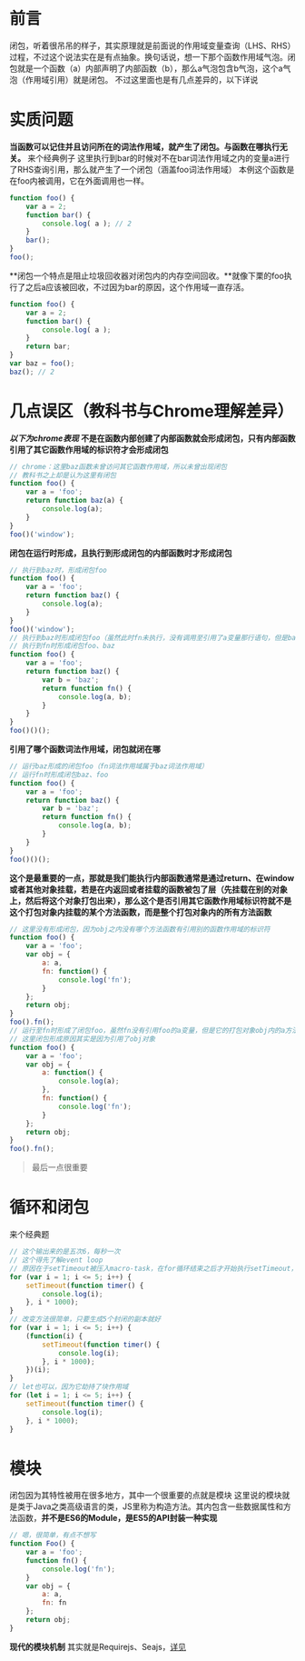 # 前言
闭包，听着很吊吊的样子，其实原理就是前面说的作用域变量查询（LHS、RHS）过程，不过这个说法实在是有点抽象。换句话说，想一下那个函数作用域气泡。闭包就是一个函数（a）内部声明了内部函数（b），那么a气泡包含b气泡，这个a气泡（作用域引用）就是闭包。
不过这里面也是有几点差异的，以下详说
# 实质问题
**当函数可以记住并且访问所在的词法作用域，就产生了闭包。与函数在哪执行无关。**
来个经典例子
这里执行到bar的时候对不在bar词法作用域之内的变量a进行了RHS查询引用，那么就产生了一个闭包（涵盖foo词法作用域）
本例这个函数是在foo内被调用，它在外面调用也一样。
```javascript
function foo() {
    var a = 2;
    function bar() {
        console.log( a ); // 2
    }
    bar();
}
foo();
```
**闭包一个特点是阻止垃圾回收器对闭包内的内存空间回收。**就像下栗的foo执行了之后a应该被回收，不过因为bar的原因，这个作用域一直存活。
```javascript
function foo() {
    var a = 2;
    function bar() {
        console.log( a );
    }
    return bar;
}
var baz = foo();
baz(); // 2
```
# 几点误区（教科书与Chrome理解差异）
***以下为chrome表现***
**不是在函数内部创建了内部函数就会形成闭包，只有内部函数引用了其它函数作用域的标识符才会形成闭包**
```javascript
// chrome：这里baz函数未曾访问其它函数作用域，所以未曾出现闭包
// 教科书之上却是认为这里有闭包
function foo() {
	var a = 'foo';
	return function baz(a) {
		console.log(a);
	}
}
foo()('window');
```
**闭包在运行时形成，且执行到形成闭包的内部函数时才形成闭包**
```javascript
// 执行到baz时，形成闭包foo
function foo() {
    var a = 'foo';
    return function baz() {
        console.log(a);
    }
}
foo()('window');
// 执行到baz时形成闭包foo（虽然此时fn未执行，没有调用至引用了a变量那行语句，但是baz作用域确实引用了foo作用域的a变量）
// 执行到fn时形成闭包foo、baz
function foo() {
    var a = 'foo';
    return function baz() {
        var b = 'baz';
        return function fn() {
            console.log(a, b);
        }
    }
}
foo()()();
```
**引用了哪个函数词法作用域，闭包就闭在哪**
```javascript
// 运行baz形成的闭包foo（fn词法作用域属于baz词法作用域）
// 运行fn时形成闭包baz、foo
function foo() {
    var a = 'foo';
    return function baz() {
        var b = 'baz';
        return function fn() {
            console.log(a, b);
        }
    }
}
foo()()();
```
**这个是最重要的一点，那就是我们能执行内部函数通常是通过return、在window或者其他对象挂载，若是在内返回或者挂载的函数被包了层（先挂载在别的对象上，然后将这个对象打包出来），那么这个是否引用其它函数作用域标识符就不是这个打包对象内挂载的某个方法函数，而是整个打包对象内的所有方法函数**
```javascript
// 这里没有形成闭包，因为obj之内没有哪个方法函数有引用别的函数作用域的标识符
function foo() {
    var a = 'foo';
    var obj = {
        a: a,
        fn: function() {
            console.log('fn');
        }
    };
    return obj;
}
foo().fn();
// 运行至fn时形成了闭包foo，虽然fn没有引用foo的a变量，但是它的打包对象obj内的a方法函数有引用
// 这里闭包形成原因其实是因为引用了obj对象
function foo() {
	var a = 'foo';
	var obj = {
		a: function() {
			console.log(a);
		},
		fn: function() {
			console.log('fn');
		}
	};
	return obj;
}
foo().fn();
```
> 最后一点很重要
# 循环和闭包
来个经典题
```javascript
// 这个输出来的是五次6，每秒一次
// 这个得先了解event loop
// 原因在于setTimeout被压入macro-task，在for循环结束之后才开始执行setTimeout，那时候i已经是6了
for (var i = 1; i <= 5; i++) {
    setTimeout(function timer() {
        console.log(i);
    }, i * 1000);
}
// 改变方法很简单，只要生成5个封闭的副本就好
for (var i = 1; i <= 5; i++) {
    (function(i) {
        setTimeout(function timer() {
            console.log(i);
        }, i * 1000);
    })(i);
}
// let也可以，因为它劫持了块作用域
for (let i = 1; i <= 5; i++) {
    setTimeout(function timer() {
        console.log(i);
    }, i * 1000);
}
```
# 模块
闭包因为其特性被用在很多地方，其中一个很重要的点就是模块
这里说的模块就是类于Java之类高级语言的类，JS里称为构造方法。其内包含一些数据属性和方法函数，**并不是ES6的Module，是ES5的API封装一种实现**
```javascript
// 嗯，很简单，有点不想写
function Foo() {
    var a = 'foo';
    function fn() {
        console.log('fn');
    }
    var obj = {
        a: a,
        fn: fn
    };
    return obj;
}
```
**现代的模块机制**
其实就是Requirejs、Seajs，[详见](https://www.jianshu.com/p/da2ac9ad2960)
